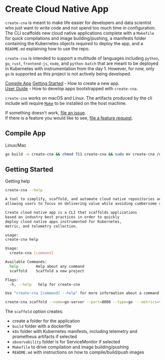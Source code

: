 # Create Cloud Native App
`create-cna` is meant to make life easier for developers and data scientist who just want to write code and not spend too much time in configuration. The CLI scaffolds new cloud native applications complete with a `Makefile` for quick compilations and image building/pushing, a manifests folder containing the Kubernetes objects required to deploy the app, and a `README.md` explaining how to use the repo.

`create-cna` is intended to support a multitude of languages including `python`, `go`, `rust`, `frontend-js`, `node`, and `python-batch` that are meant to be deployed in Kubernetes with instrumentation from the day 1. However, for now, only `go` is supported as this project is not actively being developed.

[Compile App](#compile-app)
[Getting Started](#getting-started) - How to create a new app.  
[User Guide](#user-guide) -  How to develop apps bootstrapped with `create-cna`.

`create-cna` works on macOS and Linux. The artifacts produced by the cli include will require [`Make`](https://www.gnu.org/software/make/) to be installed on the host machine. 

If something doesn't work, [file an issue](https://github.com/cmwylie19/create-ddis-app/issues/new?assignees=&labels=&template=bug_report.md&title=).  
If there is a feature you would like to see, [file a feature request](https://github.com/cmwylie19/create-ddis-app/issues/new?assignees=&labels=&template=feature_request.md&title=).

## Compile App

Linux/Mac    

```bash
go build -o create-cna && chmod 711 create-cna && sudo mv create-cna /usr/local/bin
```
## Getting Started

Getting help

```bash
create-cna --help

A tool to simplify, scaffold, and automate cloud native repositories and applications
allowing users to focus on delivering value while avoiding cumbersome config.

Create cloud native app is a CLI that scaffolds applications
based on industry best practices in order to quickly
deploy cloud native apps instrumented for Kubernetes, 
metric, and telemetry collection.

usage:
create-cna help

Usage:
  create-cna [command]

Available Commands:
  help        Help about any command
  scaffold    Scaffold a new project

Flags:
  -h, --help   help for create-cna

Use "create-cna [command] --help" for more information about a command.
```

```bash
create-cna scaffold --name=go-server --port=8080 --type=go  --metrics=true --verbose=true
```

The `scaffold` option creates:
- create a folder for the application
- `build` folder with a dockerfile
- `k8s` folder with Kubernetes manifests, including telemetry and prometheus artifacts if selected
- `observability` folder is for ServiceMonitor if selected
- `Makefile` to drive compilation and image building/pushing
- `README.md` with instructions on how to compile/build/push images

